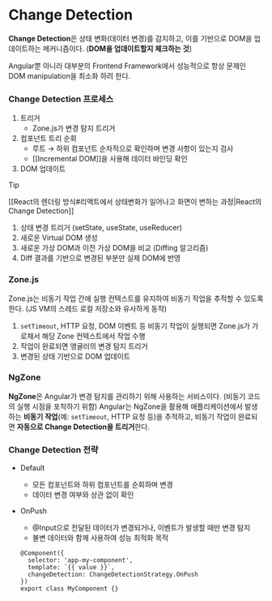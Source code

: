 # Change Detection

**Change Detection**은 상태 변화(데이터 변경)를 감지하고, 이를 기반으로 DOM을 업데이트하는 메커니즘이다. (**DOM을 업데이트할지 체크하는 것**)

Angular뿐 아니라 대부분의 Frontend Framework에서 성능적으로 항상 문제인 DOM manipulation을 최소화 하려 한다.

### Change Detection 프로세스
1. 트리거
    - Zone.js가 변경 탐지 트리거
2. 컴포넌트 트리 순회
    - 루트 → 하위 컴포넌트 순차적으로 확인하며 변경 사항이 있는지 검사
    - [[Incremental DOM]]을 사용해 데이터 바인딩 확인
3. DOM 업데이트

>[!tip] 
>[[React의 렌더링 방식#리액트에서 상태변화가 일어나고 화면이 변하는 과정|React의 Change Detection]]
>1. 상태 변경 트리거 (setState, useState, useReducer)
>2. 새로운 Virtual DOM 생성
>3. 새로운 가상 DOM과 이전 가상 DOM을 비교 (Diffing 알고리즘)
>4. Diff 결과를 기반으로 변경된 부분만 실제 DOM에 반영


### Zone.js
Zone.js는 비동기 작업 간에 실행 컨텍스트를 유지하여 비동기 작업을 추적할 수 있도록 한다. (JS VM의 스레드 로컬 저장소와 유사하게 동작)

1. `setTimeout`, HTTP 요청, DOM 이벤트 등 비동기 작업이 실행되면 Zone.js가 가로채서 해당 Zone 컨텍스트에서 작업 수행
2. 작업이 완료되면 앵귤러의 변경 탐지 트리거
3. 변경된 상태 기반으로 DOM 업데이트


### NgZone
**NgZone**은 Angular가 변경 탐지를 관리하기 위해 사용하는 서비스이다. (비동기 코드의 실행 시점을 포착하기 위함) 
Angular는 NgZone을 활용해 애플리케이션에서 발생하는 **비동기 작업**(예: `setTimeout`, HTTP 요청 등)을 추적하고, 비동기 작업이 완료되면 **자동으로 Change Detection을 트리거**한다.

### Change Detection 전략

- Default
    - 모든 컴포넌트와 하위 컴포넌트를 순회하며 변경
    - 데이터 변경 여부와 상관 없이 확인
- OnPush
    - @Input으로 전달된 데이터가 변경되거나, 이벤트가 발생할 때만 변경 탐지
    - 불변 데이터와 함께 사용하여 성능 최적화 목적
    
    ```tsx
    @Component({
      selector: 'app-my-component',
      template: `{{ value }}`,
      changeDetection: ChangeDetectionStrategy.OnPush
    })
    export class MyComponent {}
    ```